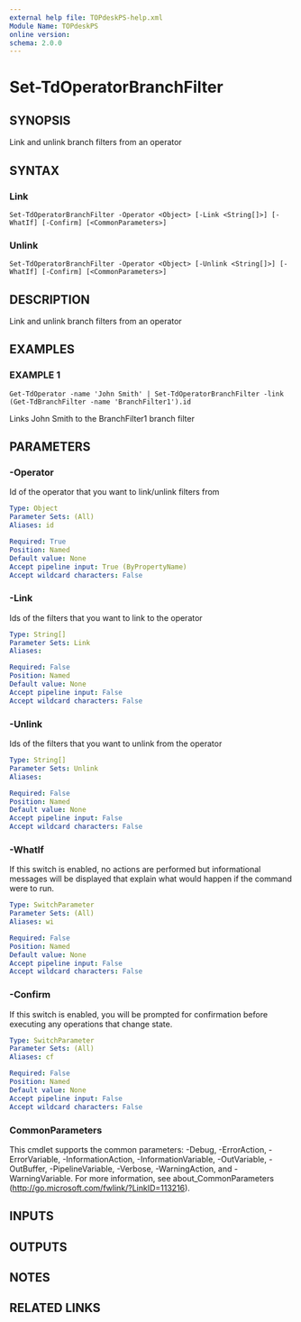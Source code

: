 ```yaml
---
external help file: TOPdeskPS-help.xml
Module Name: TOPdeskPS
online version:
schema: 2.0.0
---
```


# Set-TdOperatorBranchFilter

## SYNOPSIS
Link and unlink branch filters from an operator

## SYNTAX

### Link
```
Set-TdOperatorBranchFilter -Operator <Object> [-Link <String[]>] [-WhatIf] [-Confirm] [<CommonParameters>]
```

### Unlink
```
Set-TdOperatorBranchFilter -Operator <Object> [-Unlink <String[]>] [-WhatIf] [-Confirm] [<CommonParameters>]
```

## DESCRIPTION
Link and unlink branch filters from an operator

## EXAMPLES

### EXAMPLE 1
```
Get-TdOperator -name 'John Smith' | Set-TdOperatorBranchFilter -link (Get-TdBranchFilter -name 'BranchFilter1').id
```

Links John Smith to the BranchFilter1 branch filter

## PARAMETERS

### -Operator
Id of the operator that you want to link/unlink filters from

```yaml
Type: Object
Parameter Sets: (All)
Aliases: id

Required: True
Position: Named
Default value: None
Accept pipeline input: True (ByPropertyName)
Accept wildcard characters: False
```

### -Link
Ids of the filters that you want to link to the operator

```yaml
Type: String[]
Parameter Sets: Link
Aliases:

Required: False
Position: Named
Default value: None
Accept pipeline input: False
Accept wildcard characters: False
```

### -Unlink
Ids of the filters that you want to unlink from the operator

```yaml
Type: String[]
Parameter Sets: Unlink
Aliases:

Required: False
Position: Named
Default value: None
Accept pipeline input: False
Accept wildcard characters: False
```

### -WhatIf
If this switch is enabled, no actions are performed but informational messages will be displayed that explain what would happen if the command were to run.

```yaml
Type: SwitchParameter
Parameter Sets: (All)
Aliases: wi

Required: False
Position: Named
Default value: None
Accept pipeline input: False
Accept wildcard characters: False
```

### -Confirm
If this switch is enabled, you will be prompted for confirmation before executing any operations that change state.

```yaml
Type: SwitchParameter
Parameter Sets: (All)
Aliases: cf

Required: False
Position: Named
Default value: None
Accept pipeline input: False
Accept wildcard characters: False
```

### CommonParameters
This cmdlet supports the common parameters: -Debug, -ErrorAction, -ErrorVariable, -InformationAction, -InformationVariable, -OutVariable, -OutBuffer, -PipelineVariable, -Verbose, -WarningAction, and -WarningVariable.
For more information, see about_CommonParameters (http://go.microsoft.com/fwlink/?LinkID=113216).

## INPUTS

## OUTPUTS

## NOTES

## RELATED LINKS

